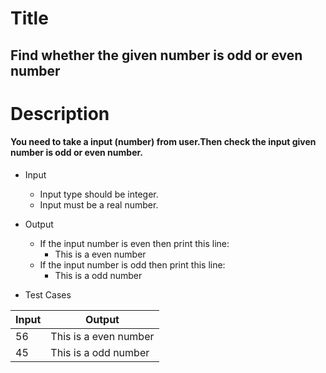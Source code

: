 # Title
## Find whether the given number is odd or even number

# Description
####  You need to take a input (number) from user.Then check the input given number is odd or even number.

- Input
	- Input type should be integer.
	- Input must be a real number.

- Output
	- If the input number is even then print this line:
        - This is a even number
	- If the input number is odd then print this line:
        - This is a odd number
	
- Test Cases 

|  Input |    Output     |
| ------ | ------------- |
|  56  | This is a even number  |
|  45   | This is a odd number  |